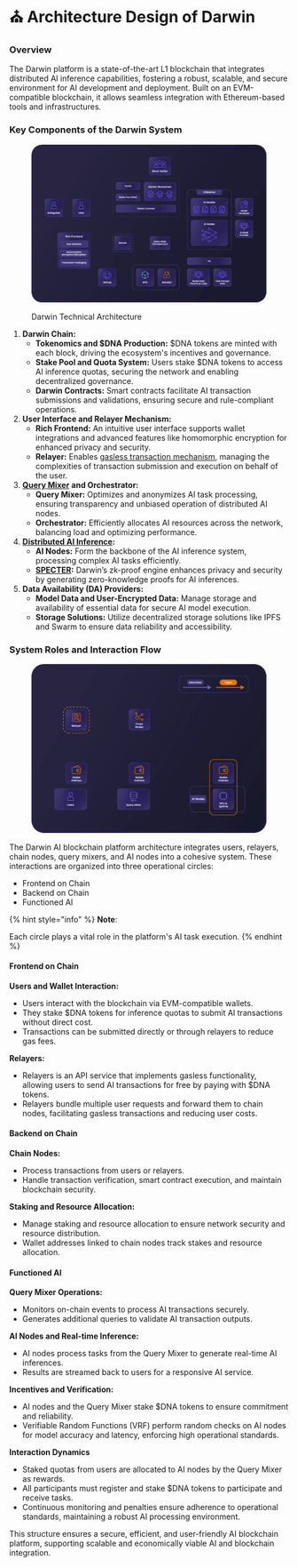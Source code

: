 # ⛪ Architecture Design of Darwin

### Overview

The Darwin platform is a state-of-the-art L1 blockchain that integrates distributed AI inference capabilities, fostering a robust, scalable, and secure environment for AI development and deployment. Built on an EVM-compatible blockchain, it allows seamless integration with Ethereum-based tools and infrastructures.

### **Key Components of the Darwin System**

<figure><img src="../.gitbook/assets/darwin flow 2 (1).gif" alt=""><figcaption><p>Darwin Technical Architecture</p></figcaption></figure>

1. **Darwin Chain:**
   * **Tokenomics and $DNA Production:** $DNA tokens are minted with each block, driving the ecosystem's incentives and governance.
   * **Stake Pool and Quota System:** Users stake $DNA tokens to access AI inference quotas, securing the network and enabling decentralized governance.
   * **Darwin Contracts:** Smart contracts facilitate AI transaction submissions and validations, ensuring secure and rule-compliant operations.
2. **User Interface and Relayer Mechanism:**
   * **Rich Frontend:** An intuitive user interface supports wallet integrations and advanced features like homomorphic encryption for enhanced privacy and security.
   * **Relayer:** Enables [gasless transaction mechanism](darwin-tokenomics-and-gasless-model.md), managing the complexities of transaction submission and execution on behalf of the user.&#x20;
3. [**Query Mixer**](../key-technologies/query-mixer-lfg-gm.md) **and Orchestrator:**
   * **Query Mixer:** Optimizes and anonymizes AI task processing, ensuring transparency and unbiased operation of distributed AI nodes.
   * **Orchestrator:** Efficiently allocates AI resources across the network, balancing load and optimizing performance.
4. [**Distributed AI Inference**](../key-technologies/darwin-distributed-inference.md)**:**
   * **AI Nodes:** Form the backbone of the AI inference system, processing complex AI tasks efficiently.
   * [**SPECTER**](../key-technologies/darwin-specter/)**:** Darwin’s zk-proof engine enhances privacy and security by generating zero-knowledge proofs for AI inferences.
5. **Data Availability (DA) Providers:**
   * **Model Data and User-Encrypted Data:** Manage storage and availability of essential data for secure AI model execution.
   * **Storage Solutions:** Utilize decentralized storage solutions like IPFS and Swarm to ensure data reliability and accessibility.

### System Roles and Interaction Flow

<figure><img src="../.gitbook/assets/darwin flow 3 (1).gif" alt=""><figcaption></figcaption></figure>

The Darwin AI blockchain platform architecture integrates users, relayers, chain nodes, query mixers, and AI nodes into a cohesive system. These interactions are organized into three operational circles:&#x20;

* Frontend on Chain
* Backend on Chain
* Functioned AI

{% hint style="info" %}
**Note**:

Each circle plays a vital role in the platform's AI task execution.
{% endhint %}

#### Frontend on Chain

**Users and Wallet Interaction:**

* Users interact with the blockchain via EVM-compatible wallets.
* They stake $DNA tokens for inference quotas to submit AI transactions without direct cost.
* Transactions can be submitted directly or through relayers to reduce gas fees.

**Relayers:**

* Relayers is an API service that implements gasless functionality, allowing users to send AI transactions for free by paying with $DNA tokens.
* Relayers bundle multiple user requests and forward them to chain nodes, facilitating gasless transactions and reducing user costs.

#### Backend on Chain

**Chain Nodes:**

* Process transactions from users or relayers.
* Handle transaction verification, smart contract execution, and maintain blockchain security.

**Staking and Resource Allocation:**

* Manage staking and resource allocation to ensure network security and resource distribution.
* Wallet addresses linked to chain nodes track stakes and resource allocation.

#### Functioned AI

**Query Mixer Operations:**

* Monitors on-chain events to process AI transactions securely.
* Generates additional queries to validate AI transaction outputs.

**AI Nodes and Real-time Inference:**

* AI nodes process tasks from the Query Mixer to generate real-time AI inferences.
* Results are streamed back to users for a responsive AI service.

**Incentives and Verification:**

* AI nodes and the Query Mixer stake $DNA tokens to ensure commitment and reliability.
* Verifiable Random Functions (VRF) perform random checks on AI nodes for model accuracy and latency, enforcing high operational standards.

**Interaction Dynamics**

* Staked quotas from users are allocated to AI nodes by the Query Mixer as rewards.
* All participants must register and stake $DNA tokens to participate and receive tasks.
* Continuous monitoring and penalties ensure adherence to operational standards, maintaining a robust AI processing environment.

This structure ensures a secure, efficient, and user-friendly AI blockchain platform, supporting scalable and economically viable AI and blockchain integration.
